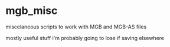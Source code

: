 # mgb_misc
miscelaneous scripts to work with MGB and MGB-AS files

mostly useful stuff i'm probably going to lose if saving elsewhere

